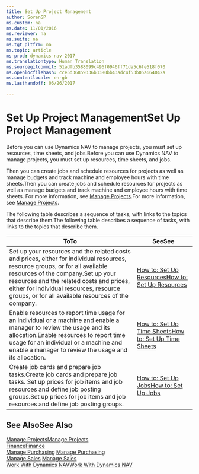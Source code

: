 ```yaml
---
title: Set Up Project Management
author: SorenGP
ms.custom: na
ms.date: 11/01/2016
ms.reviewer: na
ms.suite: na
ms.tgt_pltfrm: na
ms.topic: article
ms-prod: dynamics-nav-2017
ms.translationtype: Human Translation
ms.sourcegitcommit: 51adfb3588099c496f0946ff71da5c6fe518f070
ms.openlocfilehash: cce5d36859336b3380bb43adc4f53b05a664042a
ms.contentlocale: en-gb
ms.lasthandoff: 06/26/2017

---
```


# <a name="set-up-project-management"></a><span data-ttu-id="0539a-102">Set Up Project Management</span><span class="sxs-lookup"><span data-stu-id="0539a-102">Set Up Project Management</span></span>
<span data-ttu-id="0539a-103">Before you can use Dynamics NAV to manage projects, you must set up resources, time sheets, and jobs.</span><span class="sxs-lookup"><span data-stu-id="0539a-103">Before you can use Dynamics NAV to manage projects, you must set up resources, time sheets, and jobs.</span></span>

<span data-ttu-id="0539a-104">Then you can create jobs and schedule resources for projects as well as manage budgets and track machine and employee hours with time sheets.</span><span class="sxs-lookup"><span data-stu-id="0539a-104">Then you can create jobs and schedule resources for projects as well as manage budgets and track machine and employee hours with time sheets.</span></span> <span data-ttu-id="0539a-105">For more information, see [Manage Projects](projects-manage-projects.md).</span><span class="sxs-lookup"><span data-stu-id="0539a-105">For more information, see [Manage Projects](projects-manage-projects.md).</span></span>  

<span data-ttu-id="0539a-106">The following table describes a sequence of tasks, with links to the topics that describe them.</span><span class="sxs-lookup"><span data-stu-id="0539a-106">The following table describes a sequence of tasks, with links to the topics that describe them.</span></span>

|<span data-ttu-id="0539a-107">To</span><span class="sxs-lookup"><span data-stu-id="0539a-107">To</span></span> |<span data-ttu-id="0539a-108">See</span><span class="sxs-lookup"><span data-stu-id="0539a-108">See</span></span> |
|---|----|
|<span data-ttu-id="0539a-109">Set up your resources and the related costs and prices, either for individual resources, resource groups, or for all available resources of the company.</span><span class="sxs-lookup"><span data-stu-id="0539a-109">Set up your resources and the related costs and prices, either for individual resources, resource groups, or for all available resources of the company.</span></span>|[<span data-ttu-id="0539a-110">How to: Set Up Resources</span><span class="sxs-lookup"><span data-stu-id="0539a-110">How to: Set Up Resources</span></span>](projects-how-setup-resources.md)|
|<span data-ttu-id="0539a-111">Enable resources to report time usage for an individual or a machine and enable a manager to review the usage and its allocation.</span><span class="sxs-lookup"><span data-stu-id="0539a-111">Enable resources to report time usage for an individual or a machine and enable a manager to review the usage and its allocation.</span></span>|[<span data-ttu-id="0539a-112">How to: Set Up Time Sheets</span><span class="sxs-lookup"><span data-stu-id="0539a-112">How to: Set Up Time Sheets</span></span>](projects-how-setup-time-sheets.md)
|<span data-ttu-id="0539a-113">Create job cards and prepare job tasks.</span><span class="sxs-lookup"><span data-stu-id="0539a-113">Create job cards and prepare job tasks.</span></span> <span data-ttu-id="0539a-114">Set up prices for job items and job resources and define job posting groups.</span><span class="sxs-lookup"><span data-stu-id="0539a-114">Set up prices for job items and job resources and define job posting groups.</span></span>|[<span data-ttu-id="0539a-115">How to: Set Up Jobs</span><span class="sxs-lookup"><span data-stu-id="0539a-115">How to: Set Up Jobs</span></span>](projects-how-setup-jobs.md)|

## <a name="see-also"></a><span data-ttu-id="0539a-116">See Also</span><span class="sxs-lookup"><span data-stu-id="0539a-116">See Also</span></span>
[<span data-ttu-id="0539a-117">Manage Projects</span><span class="sxs-lookup"><span data-stu-id="0539a-117">Manage Projects</span></span>](projects-manage-projects.md)  
[<span data-ttu-id="0539a-118">Finance</span><span class="sxs-lookup"><span data-stu-id="0539a-118">Finance</span></span>](finance-setup.md)  
<span data-ttu-id="0539a-119">[Manage Purchasing](purchasing-manage-purchasing.md)       </span><span class="sxs-lookup"><span data-stu-id="0539a-119">[Manage Purchasing](purchasing-manage-purchasing.md)       </span></span>  
<span data-ttu-id="0539a-120">[Manage Sales](sales-manage-sales.md)   </span><span class="sxs-lookup"><span data-stu-id="0539a-120">[Manage Sales](sales-manage-sales.md)   </span></span>  
[<span data-ttu-id="0539a-121">Work With Dynamics NAV</span><span class="sxs-lookup"><span data-stu-id="0539a-121">Work With Dynamics NAV</span></span>](ui-work-product.md)  

